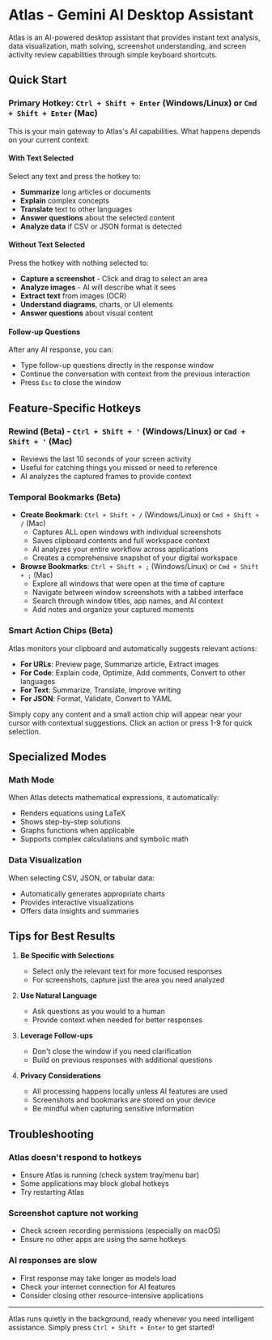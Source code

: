 # Atlas - Gemini AI Desktop Assistant

Atlas is an AI-powered desktop assistant that provides instant text analysis, data visualization, math solving, screenshot understanding, and screen activity review capabilities through simple keyboard shortcuts.

## Quick Start

### Primary Hotkey: `Ctrl + Shift + Enter` (Windows/Linux) or `Cmd + Shift + Enter` (Mac)

This is your main gateway to Atlas's AI capabilities. What happens depends on your current context:

#### With Text Selected
Select any text and press the hotkey to:
- **Summarize** long articles or documents
- **Explain** complex concepts
- **Translate** text to other languages
- **Answer questions** about the selected content
- **Analyze data** if CSV or JSON format is detected

#### Without Text Selected
Press the hotkey with nothing selected to:
- **Capture a screenshot** - Click and drag to select an area
- **Analyze images** - AI will describe what it sees
- **Extract text** from images (OCR)
- **Understand diagrams**, charts, or UI elements
- **Answer questions** about visual content

#### Follow-up Questions
After any AI response, you can:
- Type follow-up questions directly in the response window
- Continue the conversation with context from the previous interaction
- Press `Esc` to close the window

## Feature-Specific Hotkeys

### Rewind (Beta) - `Ctrl + Shift + '` (Windows/Linux) or `Cmd + Shift + '` (Mac)
- Reviews the last 10 seconds of your screen activity
- Useful for catching things you missed or need to reference
- AI analyzes the captured frames to provide context

### Temporal Bookmarks (Beta)
- **Create Bookmark**: `Ctrl + Shift + /` (Windows/Linux) or `Cmd + Shift + /` (Mac)
  - Captures ALL open windows with individual screenshots
  - Saves clipboard contents and full workspace context
  - AI analyzes your entire workflow across applications
  - Creates a comprehensive snapshot of your digital workspace
- **Browse Bookmarks**: `Ctrl + Shift + ;` (Windows/Linux) or `Cmd + Shift + ;` (Mac)
  - Explore all windows that were open at the time of capture
  - Navigate between window screenshots with a tabbed interface
  - Search through window titles, app names, and AI context
  - Add notes and organize your captured moments

### Smart Action Chips (Beta)
Atlas monitors your clipboard and automatically suggests relevant actions:
- **For URLs**: Preview page, Summarize article, Extract images
- **For Code**: Explain code, Optimize, Add comments, Convert to other languages
- **For Text**: Summarize, Translate, Improve writing
- **For JSON**: Format, Validate, Convert to YAML

Simply copy any content and a small action chip will appear near your cursor with contextual suggestions. Click an action or press 1-9 for quick selection.

## Specialized Modes

### Math Mode
When Atlas detects mathematical expressions, it automatically:
- Renders equations using LaTeX
- Shows step-by-step solutions
- Graphs functions when applicable
- Supports complex calculations and symbolic math

### Data Visualization
When selecting CSV, JSON, or tabular data:
- Automatically generates appropriate charts
- Provides interactive visualizations
- Offers data insights and summaries

## Tips for Best Results

1. **Be Specific with Selections**
   - Select only the relevant text for more focused responses
   - For screenshots, capture just the area you need analyzed

2. **Use Natural Language**
   - Ask questions as you would to a human
   - Provide context when needed for better responses

3. **Leverage Follow-ups**
   - Don't close the window if you need clarification
   - Build on previous responses with additional questions

4. **Privacy Considerations**
   - All processing happens locally unless AI features are used
   - Screenshots and bookmarks are stored on your device
   - Be mindful when capturing sensitive information

## Troubleshooting

### Atlas doesn't respond to hotkeys
- Ensure Atlas is running (check system tray/menu bar)
- Some applications may block global hotkeys
- Try restarting Atlas

### Screenshot capture not working
- Check screen recording permissions (especially on macOS)
- Ensure no other apps are using the same hotkeys

### AI responses are slow
- First response may take longer as models load
- Check your internet connection for AI features
- Consider closing other resource-intensive applications

---

Atlas runs quietly in the background, ready whenever you need intelligent assistance. Simply press `Ctrl + Shift + Enter` to get started!
